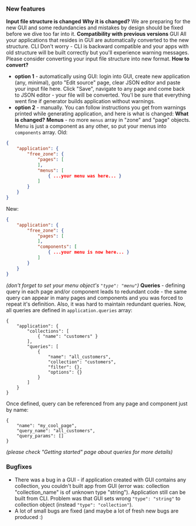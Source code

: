 ### New features
**Input file structure is changed** 
**Why it is changed?**
We are preparing for the new GUI and some redundancies and mistakes by design should be fixed before we dive too far into it.
**Compatibility with previous versions**
GUI
All your applications that resides in GUI are automatically converted to the new structure.
CLI
Don't worry - CLI is backward compatible and your apps with old structure will be built correctly but you'll experience warning messages. Please consider converting your input file structure into new format.
**How to convert?**
- **option 1** - automatically using GUI: login into GUI, create new application (any, minimal), goto "Edit source" page, clear JSON editor and paste your input file here. Click "Save", navigate to any page and come back to JSON editor - your file will be converted. You'l be sure that everything went fine if generator builds application without warnings.
- **option 2** - manually. You can follow instructions you get from warnings printed while generating application, and here is what is changed:
**What is changed?**
**Menus** - no more `menus` array in "zone" and "page" objects. Menu is just a component as any other, so put your menus into `components` array.
Old:
```json
{
	"application": {
		"free_zone": {
			"pages": [
			],
			"menus": [
				{ ...your menu was here... }
			]
		}
	}
}
```
New:
```json
{
	"application": {
		"free_zone": {
			"pages": [
			],
			"components": [
				{ ...your menu is now here... }
			]
		}
	}
}
```
*(don't forget to set your menu object's `"type": "menu"`)*
**Queries** - defining query in each page and/or component leads to redundant code - the same query can appear in many pages and components and you was forced to repeat it's definition. Also, it was hard to maintain redundant queries.
Now, all queries are defined in `application.queries` array:
```
{
	"application": {
		"collections": [
			{ "name": "customers" }
		],
		"queries": [
			{
				"name": "all_customers",
				"collection": "customers",
				"filter": {},
				"options": {}
			}
		]
	}
}
```
Once defined, query can be referenced from any page and component just by name:
```
{
	"name": "my_cool_page",
	"query_name": "all_customers",
	"query_params": []
}
```
*(please check "Getting started" page about queries for more details)*
### Bugfixes
- There was a bug in a GUI - if application created with GUI contains any collection, you couldn't built app from GUI (error was: collection "collection_name" is of unknown type "string"). Application still can be built from CLI. Problem was that GUI sets wrong `"type": "string"` to collection object (instead `"type": "collection"`).
- A lot of small bugs are fixed (and maybe a lot of fresh new bugs are produced :)
